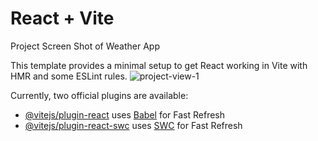 # React + Vite

Project Screen Shot of Weather App

This template provides a minimal setup to get React working in Vite with HMR and some ESLint rules.
![project-view-1](https://github.com/Jjphuan/Responsive-React.js-WeatherApp-usingOpenWeatherAPI/assets/137185461/1009646e-e839-4efd-8860-23187f09c74e)

Currently, two official plugins are available:

- [@vitejs/plugin-react](https://github.com/vitejs/vite-plugin-react/blob/main/packages/plugin-react/README.md) uses [Babel](https://babeljs.io/) for Fast Refresh
- [@vitejs/plugin-react-swc](https://github.com/vitejs/vite-plugin-react-swc) uses [SWC](https://swc.rs/) for Fast Refresh
